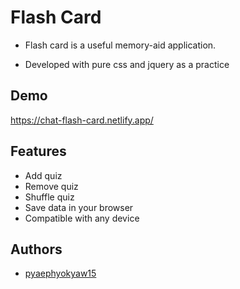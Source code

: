 
# Flash Card

* Flash card is a useful memory-aid application.

* Developed with pure css and jquery as a practice


## Demo

https://chat-flash-card.netlify.app/

  
## Features

- Add quiz
- Remove quiz
- Shuffle quiz
- Save data in your browser
- Compatible with any device


  
## Authors

- [pyaephyokyaw15](https://github.com/pyaephyokyaw15)

  
